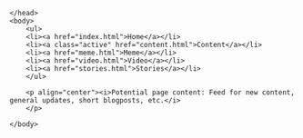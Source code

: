 <html>
	<head>
		<title>Nisse's</title>
		<link rel="stylesheet" type="text/css" href="mystyle.css">

	</head>
	<body>
		<ul>
		<li><a href="index.html">Home</a></li>
		<li><a class="active" href="content.html">Content</a></li>
		<li><a href="meme.html">Meme</a></li>
		<li><a href="video.html">Video</a></li>
		<li><a href="stories.html">Stories</a></li>
		</ul>
		
		<p align="center"><i>Potential page content: Feed for new content, general updates, short blogposts, etc.</i>
		</p>
		
	</body>
	
</html>
